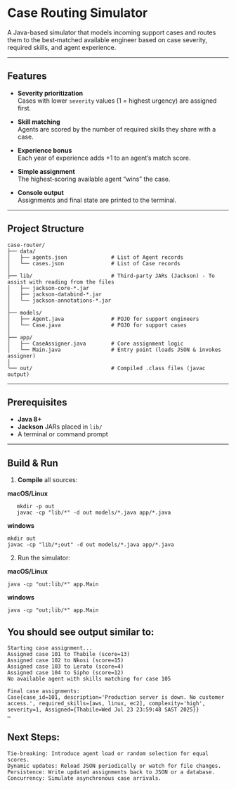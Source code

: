 # Case Routing Simulator

A Java-based simulator that models incoming support cases and routes them to the best‑matched available engineer based on case severity, required skills, and agent experience.

---

## Features

- **Severity prioritization**  
  Cases with lower `severity` values (1 = highest urgency) are assigned first.

- **Skill matching**  
  Agents are scored by the number of required skills they share with a case.

- **Experience bonus**  
  Each year of experience adds +1 to an agent’s match score.

- **Simple assignment**  
  The highest‑scoring available agent “wins” the case.

- **Console output**  
  Assignments and final state are printed to the terminal.

---

## Project Structure

```
case-router/
├── data/
│   ├── agents.json              # List of Agent records
│   └── cases.json               # List of Case records
│
├── lib/                         # Third‑party JARs (Jackson) - To assist with reading from the files
│   ├── jackson-core-*.jar
│   ├── jackson-databind-*.jar
│   └── jackson-annotations-*.jar
│
├── models/
│   ├── Agent.java               # POJO for support engineers
│   └── Case.java                # POJO for support cases
│
├── app/
│   ├── CaseAssigner.java        # Core assignment logic
│   └── Main.java                # Entry point (loads JSON & invokes assigner)
│
└── out/                         # Compiled .class files (javac output)
```

---

## Prerequisites

- **Java 8+**  
- **Jackson** JARs placed in `lib/`  
- A terminal or command prompt

---

## Build & Run
1. **Compile** all sources:

**macOS/Linux**  
```
   mkdir -p out
   javac -cp "lib/*" -d out models/*.java app/*.java
```
**windows**
```
mkdir out
javac -cp "lib/*;out" -d out models/*.java app/*.java
```

2. Run the simulator:

**macOS/Linux**  
```
java -cp "out:lib/*" app.Main
```
**windows**
```
java -cp "out;lib/*" app.Main
```

## You should see output similar to:
```
Starting case assignment...
Assigned case 101 to Thabile (score=13)
Assigned case 102 to Nkosi (score=15)
Assigned case 103 to Lerato (score=4)
Assigned case 104 to Sipho (score=12)
No available agent with skills matching for case 105

Final case assignments:
Case{case_id=101, description='Production server is down. No customer access.', required_skills=[aws, linux, ec2], complexity='high', severity=1, Assigned={Thabile=Wed Jul 23 23:59:48 SAST 2025}}
…
```

## Next Steps:
```
Tie‑breaking: Introduce agent load or random selection for equal scores.
Dynamic updates: Reload JSON periodically or watch for file changes.
Persistence: Write updated assignments back to JSON or a database.
Concurrency: Simulate asynchronous case arrivals.
```